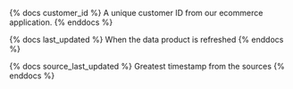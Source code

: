 {% docs customer_id %}
A unique customer ID from our ecommerce application.
{% enddocs %}

{% docs last_updated %}
When the data product is refreshed
{% enddocs %}

{% docs source_last_updated %}
Greatest timestamp from the sources
{% enddocs %}
